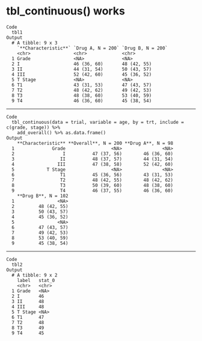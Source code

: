 # tbl_continuous() works

    Code
      tbl1
    Output
      # A tibble: 9 x 3
        `**Characteristic**` `Drug A, N = 200` `Drug B, N = 200`
        <chr>                <chr>             <chr>            
      1 Grade                <NA>              <NA>             
      2 I                    46 (36, 60)       48 (42, 55)      
      3 II                   44 (31, 54)       50 (43, 57)      
      4 III                  52 (42, 60)       45 (36, 52)      
      5 T Stage              <NA>              <NA>             
      6 T1                   43 (31, 53)       47 (43, 57)      
      7 T2                   48 (42, 62)       49 (42, 53)      
      8 T3                   48 (38, 60)       53 (40, 59)      
      9 T4                   46 (36, 60)       45 (38, 54)      

---

    Code
      tbl_continuous(data = trial, variable = age, by = trt, include = c(grade, stage)) %>%
        add_overall() %>% as.data.frame()
    Output
        **Characteristic** **Overall**, N = 200 **Drug A**, N = 98
      1              Grade                 <NA>               <NA>
      2                  I          47 (37, 56)        46 (36, 60)
      3                 II          48 (37, 57)        44 (31, 54)
      4                III          47 (38, 58)        52 (42, 60)
      5            T Stage                 <NA>               <NA>
      6                 T1          45 (36, 56)        43 (31, 53)
      7                 T2          48 (42, 55)        48 (42, 62)
      8                 T3          50 (39, 60)        48 (38, 60)
      9                 T4          46 (37, 55)        46 (36, 60)
        **Drug B**, N = 102
      1                <NA>
      2         48 (42, 55)
      3         50 (43, 57)
      4         45 (36, 52)
      5                <NA>
      6         47 (43, 57)
      7         49 (42, 53)
      8         53 (40, 59)
      9         45 (38, 54)

---

    Code
      tbl2
    Output
      # A tibble: 9 x 2
        label   stat_0
        <chr>   <chr> 
      1 Grade   <NA>  
      2 I       46    
      3 II      48    
      4 III     48    
      5 T Stage <NA>  
      6 T1      47    
      7 T2      48    
      8 T3      49    
      9 T4      45    

